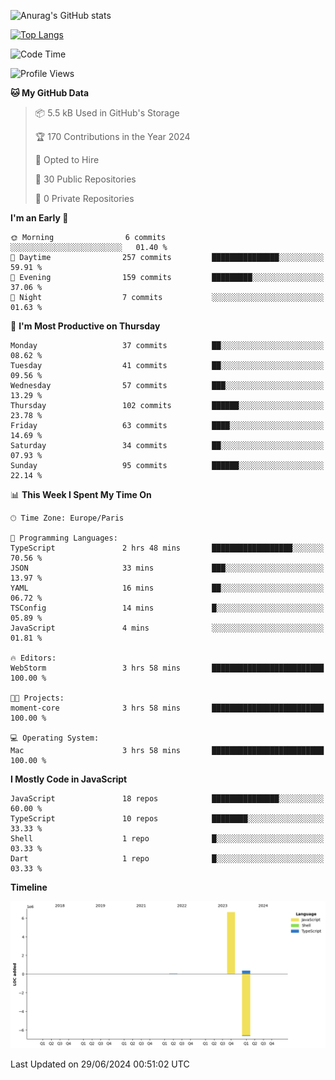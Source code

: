 ![Anurag's GitHub stats](https://github-readme-stats.vercel.app/api?username=sufiane&theme=dark&show_icons=true&count_private=true)


[![Top Langs](https://github-readme-stats.vercel.app/api/top-langs/?username=sufiane&layout=compact)](https://github.com/anuraghazra/github-readme-stats)

<!--START_SECTION:waka-->
![Code Time](http://img.shields.io/badge/Code%20Time-1%2C071%20hrs%2055%20mins-blue)

![Profile Views](http://img.shields.io/badge/Profile%20Views-0-blue)

**🐱 My GitHub Data** 

> 📦 5.5 kB Used in GitHub's Storage 
 > 
> 🏆 170 Contributions in the Year 2024
 > 
> 💼 Opted to Hire
 > 
> 📜 30 Public Repositories 
 > 
> 🔑 0 Private Repositories 
 > 
**I'm an Early 🐤** 

```text
🌞 Morning                6 commits           ░░░░░░░░░░░░░░░░░░░░░░░░░   01.40 % 
🌆 Daytime                257 commits         ███████████████░░░░░░░░░░   59.91 % 
🌃 Evening                159 commits         █████████░░░░░░░░░░░░░░░░   37.06 % 
🌙 Night                  7 commits           ░░░░░░░░░░░░░░░░░░░░░░░░░   01.63 % 
```
📅 **I'm Most Productive on Thursday** 

```text
Monday                   37 commits          ██░░░░░░░░░░░░░░░░░░░░░░░   08.62 % 
Tuesday                  41 commits          ██░░░░░░░░░░░░░░░░░░░░░░░   09.56 % 
Wednesday                57 commits          ███░░░░░░░░░░░░░░░░░░░░░░   13.29 % 
Thursday                 102 commits         ██████░░░░░░░░░░░░░░░░░░░   23.78 % 
Friday                   63 commits          ████░░░░░░░░░░░░░░░░░░░░░   14.69 % 
Saturday                 34 commits          ██░░░░░░░░░░░░░░░░░░░░░░░   07.93 % 
Sunday                   95 commits          ██████░░░░░░░░░░░░░░░░░░░   22.14 % 
```


📊 **This Week I Spent My Time On** 

```text
🕑︎ Time Zone: Europe/Paris

💬 Programming Languages: 
TypeScript               2 hrs 48 mins       ██████████████████░░░░░░░   70.56 % 
JSON                     33 mins             ███░░░░░░░░░░░░░░░░░░░░░░   13.97 % 
YAML                     16 mins             ██░░░░░░░░░░░░░░░░░░░░░░░   06.72 % 
TSConfig                 14 mins             █░░░░░░░░░░░░░░░░░░░░░░░░   05.89 % 
JavaScript               4 mins              ░░░░░░░░░░░░░░░░░░░░░░░░░   01.81 % 

🔥 Editors: 
WebStorm                 3 hrs 58 mins       █████████████████████████   100.00 % 

🐱‍💻 Projects: 
moment-core              3 hrs 58 mins       █████████████████████████   100.00 % 

💻 Operating System: 
Mac                      3 hrs 58 mins       █████████████████████████   100.00 % 
```

**I Mostly Code in JavaScript** 

```text
JavaScript               18 repos            ███████████████░░░░░░░░░░   60.00 % 
TypeScript               10 repos            ████████░░░░░░░░░░░░░░░░░   33.33 % 
Shell                    1 repo              █░░░░░░░░░░░░░░░░░░░░░░░░   03.33 % 
Dart                     1 repo              █░░░░░░░░░░░░░░░░░░░░░░░░   03.33 % 
```



**Timeline**

![Lines of Code chart](https://raw.githubusercontent.com/Sufiane/Sufiane/main/assets/bar_graph.png)


 Last Updated on 29/06/2024 00:51:02 UTC
<!--END_SECTION:waka-->


<!--
**Sufiane/sufiane** is a ✨ _special_ ✨ repository because its `README.md` (this file) appears on your GitHub profile.

Here are some ideas to get you started:

- 🔭 I’m currently working on ...
- 🌱 I’m currently learning ...
- 👯 I’m looking to collaborate on ...
- 🤔 I’m looking for help with ...
- 💬 Ask me about ...
- 📫 How to reach me: ...
- 😄 Pronouns: ...
- ⚡ Fun fact: ...
-->
